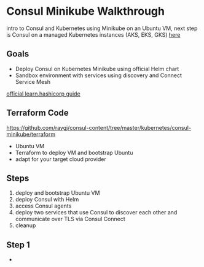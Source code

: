 # Consul Minikube Walkthrough

intro to Consul and Kubernetes using Minikube on an Ubuntu VM, next step is Consul on a managed Kubernetes instances (AKS, EKS, GKS) [here]()

## Goals

- Deploy Consul on Kubernetes Minikube using official Helm chart
- Sandbox environment with services using discovery and Connect Service Mesh

[official learn.hashicorp guide](https://learn.hashicorp.com/consul/getting-started-k8s/minikube)

## Terraform Code

https://github.com/raygj/consul-content/tree/master/kubernetes/consul-minikube/terraform

- Ubuntu VM
- Terraform to deploy VM and bootstrap Ubuntu
- adapt for your target cloud provider

## Steps

1. deploy and bootstrap Ubuntu VM
2. deploy Consul with Helm
3. access Consul agents
4. deploy two services that use Consul to discover each other and communicate over TLS via Consul Connect
5. cleanup

## Step 1

- 